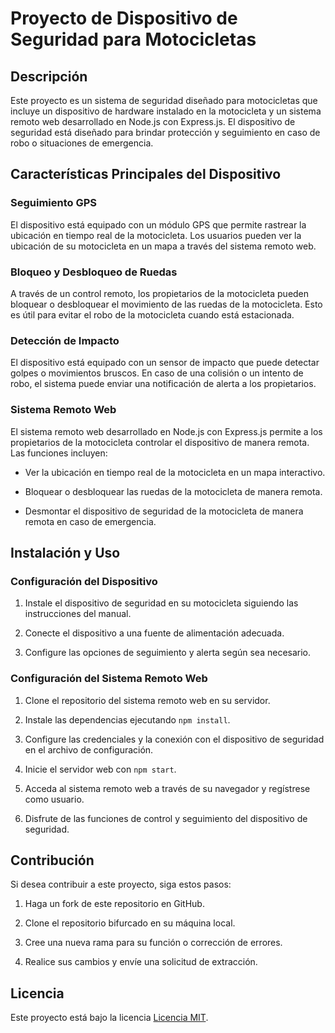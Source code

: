 # Proyecto de Dispositivo de Seguridad para Motocicletas

## Descripción

Este proyecto es un sistema de seguridad diseñado para motocicletas que incluye un dispositivo de hardware instalado en la motocicleta y un sistema remoto web desarrollado en Node.js con Express.js. El dispositivo de seguridad está diseñado para brindar protección y seguimiento en caso de robo o situaciones de emergencia.

## Características Principales del Dispositivo

### Seguimiento GPS

El dispositivo está equipado con un módulo GPS que permite rastrear la ubicación en tiempo real de la motocicleta. Los usuarios pueden ver la ubicación de su motocicleta en un mapa a través del sistema remoto web.

### Bloqueo y Desbloqueo de Ruedas

A través de un control remoto, los propietarios de la motocicleta pueden bloquear o desbloquear el movimiento de las ruedas de la motocicleta. Esto es útil para evitar el robo de la motocicleta cuando está estacionada.

### Detección de Impacto

El dispositivo está equipado con un sensor de impacto que puede detectar golpes o movimientos bruscos. En caso de una colisión o un intento de robo, el sistema puede enviar una notificación de alerta a los propietarios.

### Sistema Remoto Web

El sistema remoto web desarrollado en Node.js con Express.js permite a los propietarios de la motocicleta controlar el dispositivo de manera remota. Las funciones incluyen:

- Ver la ubicación en tiempo real de la motocicleta en un mapa interactivo.

- Bloquear o desbloquear las ruedas de la motocicleta de manera remota.

- Desmontar el dispositivo de seguridad de la motocicleta de manera remota en caso de emergencia.

## Instalación y Uso

### Configuración del Dispositivo

1. Instale el dispositivo de seguridad en su motocicleta siguiendo las instrucciones del manual.

2. Conecte el dispositivo a una fuente de alimentación adecuada.

3. Configure las opciones de seguimiento y alerta según sea necesario.

### Configuración del Sistema Remoto Web

1. Clone el repositorio del sistema remoto web en su servidor.

2. Instale las dependencias ejecutando `npm install`.

3. Configure las credenciales y la conexión con el dispositivo de seguridad en el archivo de configuración.

4. Inicie el servidor web con `npm start`.

5. Acceda al sistema remoto web a través de su navegador y regístrese como usuario.

6. Disfrute de las funciones de control y seguimiento del dispositivo de seguridad.

## Contribución

Si desea contribuir a este proyecto, siga estos pasos:

1. Haga un fork de este repositorio en GitHub.

2. Clone el repositorio bifurcado en su máquina local.

3. Cree una nueva rama para su función o corrección de errores.

4. Realice sus cambios y envíe una solicitud de extracción.

## Licencia

Este proyecto está bajo la licencia [Licencia MIT](LICENSE).
